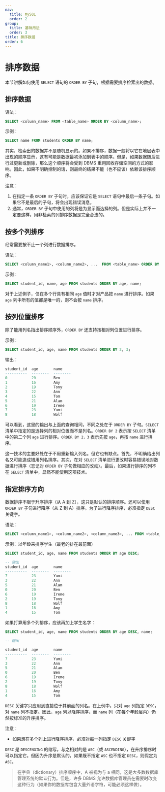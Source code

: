 ```yaml
---
nav:
  title: MySQL
  order: 2
group:
  title: 基础用法
  order: 3
title: 排序数据
order: 6
---
```


# 排序数据

本节讲解如何使用 `SELECT` 语句的 `ORDER BY` 子句，根据需要排序检索出的数据。

## 排序数据

语法：

```sql
SELECT <column_name> FROM <table_name> ORDER BY <column_name>;
```

示例：

```sql
SELECT name FROM students ORDER BY name;
```

其实，检索出的数据并不是随机显示的。如果不排序，数据一般将以它在地层表中出现的顺序显示，这有可能是数据最初添加到表中的顺序。但是，如果数据随后进行过更新或删除，那么这个顺序将会受到 DBMS 重用回收存储空间的方式的影响。因此，如果不明确控制的话，则最终的结果不能（也不应该）依赖该排序顺序。

注意：

1. 在指定一条 `ORDER BY` 子句时，应该保证它是 `SELECT` 语句中最后一条子句。如果它不是最后的子句，将会出现错误消息。
2. 通常，`ORDER BY` 子句中使用的列将是为显示而选择的列。但是实际上并不一定要这样，用非检索的列排序数据是完全合法的。

## 按多个列排序

经常需要按不止一个列进行数据排序。

语法：

```sql
SELECT <column_name1>, <column_name2>, ...  FROM <table_name> ORDER BY <column_name1>, <column_name2>, ...;
```

示例：

```sql
SELECT student_id, name, age FROM students ORDER BY age, name;
```

对于上述例子，仅在多个行具有相同 `age` 值时才对产品按 `name` 进行排序。如果 `age` 列中所有的值都是唯一的，则不会按 `name` 排序。

## 按列位置排序

除了能用列名指出排序顺序外，`ORDER BY` 还支持按相对列位置进行排序。

示例：

```sql
SELECT student_id, age, name FROM students ORDER BY 2, 3;
```

输出：

```sql
student_id  age       name
----------  --------  --------
0           20        Ben
1           16        Amy
2           19        Tony
3           22        Ann
4           15        Tom 
5           21        Alan 
6           19        Irene 
7           23        Yumi
8           18        Wolf
```

可以看到，这里的输出与上面的查询相同，不同之处在于 `ORDER BY` 子句。`SELECT` 清单中指定的是选择列的相对位置而不是列名。`ORDER BY 2` 表示按 `SELECT` 清单中的第二个列 `age` 进行排序。`ORDER BY 2，3` 表示先按 `age`，再按 `name` 进行排序。

这一技术的主要好处在于不用重新输入列名。但它也有缺点。首先，不明确给出列名又可能造成错用列名排序。其次，在对 `SELECT` 清单进行更改时容易错误地对数据进行排序（忘记对 `ORDER BY` 子句做相应的改动）。最后，如果进行排序的列不在 `SELECT` 清单中，显然不能使用这项技术。

## 指定排序方向

数据排序不限于升序排序（从 A 到 Z），这只是默认的排序顺序。还可以使用 `ORDER BY` 子句进行降序（从 Z 到 A）排序。为了进行降序排序，必须指定 `DESC` 关键字。

语法：

```sql
SELECT <column_name1>, <column_name2>, <column_name3>, ... FROM <table_name> ORDER BY <column_name> DESC;
```

示例：以年龄来排序学生（最老的排在最前面）

```sql
SELECT student_id, age, name FROM students ORDER BY age DESC;

-- 输出
student_id  age       name
----------  --------  --------
7           23        Yumi
3           22        Ann
5           21        Alan 
0           20        Ben
6           19        Irene 
2           19        Tony
8           18        Wolf
1           16        Amy
4           15        Tom 
```

如果打算用多个列排序，应该再加上学生名字：

```sql
SELECT student_id, age, name FROM students ORDER BY age DESC, name;

-- 输出

student_id  age       name
----------  --------  --------
7           23        Yumi
3           22        Ann
5           21        Alan 
0           20        Ben
6           19        Irene 
2           19        Tony
8           18        Wolf
1           16        Amy
4           15        Tom 
```

`DESC` 关键字只应用到直接位于其前面的列名。在上例中，只对 `age` 列指定 `DESC`，对 `name` 列不指定。因此，`age` 列以降序排序，而 `name` 列（在每个年龄层内）仍然按标准的升序排序。

注意：

- 如果想在多个列上进行降序排序，必须对每一列指定 `DESC` 关键字

`DESC` 是 `DESCENGING` 的缩写，与之相对的是 `ASC`（或 `ASCENDING`），在升序排序时可以指定它。但因为升序是默认的，如果既不指定 `ASC` 也不指定 `DESC`，则假定为 `ASC`。

> 在字典（dictionary）排序顺序中，A 被视为与 a 相同，这是大多数数据库管理系统的默认行为。但是，许多 DBMS 允许数据库管理员在需要时改变这种行为（如果你的数据库包含大量外语字符，可能必须这样做）。
